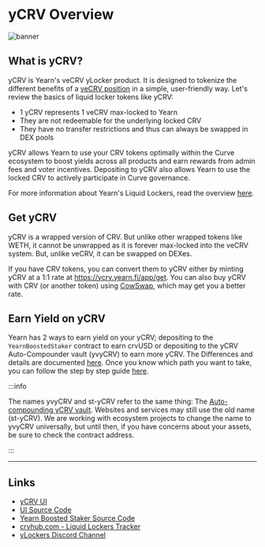 
# yCRV Overview

![banner](/img/ycrv-banner2.png)

## What is yCRV?

yCRV is Yearn's veCRV yLocker product. It is designed to tokenize the different benefits of a [veCRV position](https://resources.curve.fi/crv-token/vecrv/) in a simple, user-friendly way. Let's review the basics of liquid locker tokens like yCRV:

- 1 yCRV represents 1 veCRV max-locked to Yearn
- They are not redeemable for the underlying locked CRV
- They have no transfer restrictions and thus can always be swapped in DEX pools

yCRV allows Yearn to use your CRV tokens optimally within the Curve ecosystem to boost yields across all products and earn rewards from admin fees and voter incentives. Depositing to yCRV also allows Yearn to use the locked CRV to actively participate in Curve governance.

For more information about Yearn's Liquid Lockers, read the overview [here](../overview.md).

## Get yCRV

yCRV is a wrapped version of CRV. But unlike other wrapped tokens like WETH, it cannot be unwrapped as it is forever max-locked into the veCRV system. But, unlike veCRV, it can be swapped on DEXes.

If you have CRV tokens, you can convert them to yCRV either by minting yCRV at a 1:1 rate at https://ycrv.yearn.fi/app/get. You can also buy yCRV with CRV (or another token) using [CowSwap](https://swap.cow.fi/#/1/swap/CRV/YCRV), which may get you a better rate.

## Earn Yield on yCRV

Yearn has 2 ways to earn yield on your yCRV; depositing to the `YearnBoostedStaker` contract to earn crvUSD or depositing to the yCRV Auto-Compounder vault (yvyCRV) to earn more yCRV. The Differences and details are documented [here](/getting-started/products/ylockers/overview). Once you know which path you want to take, you can follow the step by step guide [here](../../../guides/ycrv-guide).

:::info

The names yvyCRV and st-yCRV refer to the same thing: The [Auto-compounding yCRV vault](https://etherscan.io/address/0x27B5739e22ad9033bcBf192059122d163b60349D#code). Websites and services may still use the old name (st-yCRV). We are working with ecosystem projects to change the name to yvyCRV universally, but until then, if you have concerns about your assets, be sure to check the contract address.

:::

___

## Links

- [yCRV UI](https://ycrv.yearn.fi)
- [UI Source Code](https://github.com/MarcoWorms/ylockers-ui-ycrv)
- [Yearn Boosted Staker Source Code](https://github.com/yearn/yearn-boosted-staker)
- [crvhub.com - Liquid Lockers Tracker](https://crvhub.com/wrappers)
- [yLockers Discord Channel](https://discord.com/channels/734804446353031319/1186417376275730552)
